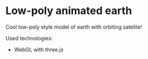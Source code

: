 # Low-poly animated earth 

Cool low-poly style model of earth with orbiting satelite! 

Used technologies: 
- WebGL with three.js 


